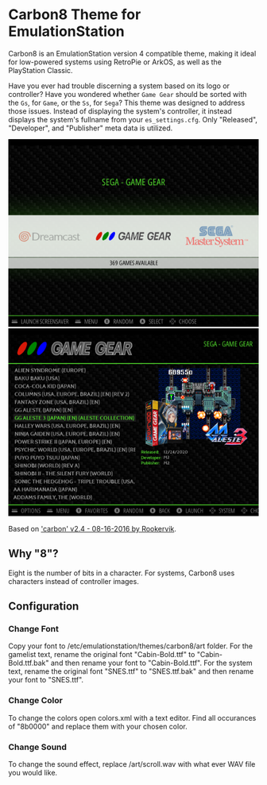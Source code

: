 # Carbon8 Theme for EmulationStation

Carbon8 is an EmulationStation version 4 compatible theme, making it ideal for low-powered systems using RetroPie or ArkOS, as well as the PlayStation Classic.

Have you ever had trouble discerning a system based on its logo or controller? Have you wondered whether `Game Gear` should be sorted with the `Gs`, for `Game`, or the `Ss`, for `Sega`? This theme was designed to address those issues. Instead of displaying the system's controller, it instead displays the system's fullname from your `es_settings.cfg`. Only "Released", "Developer", and "Publisher" meta data is utilized.

![System Select](README/System%20Select.png) ![Detailed Game List](README/Detailed%20Game%20List.png)

Based on ['carbon' v2.4 - 08-16-2016 by Rookervik](https://github.com/RetroPie/es-theme-carbon).

## Why "8"?

Eight is the number of bits in a character. For systems, Carbon8 uses characters instead of controller images.

## Configuration

### Change Font

Copy your font to /etc/emulationstation/themes/carbon8/art folder. For the gamelist text, rename the original font "Cabin-Bold.ttf" to "Cabin-Bold.ttf.bak" and then rename your font to "Cabin-Bold.ttf". For the system text, rename the original font "SNES.ttf" to "SNES.ttf.bak" and then rename your font to "SNES.ttf".

### Change Color

To change the colors open colors.xml with a text editor. Find all occurances of "8b0000" and replace them with your chosen color.

### Change Sound

To change the sound effect, replace /art/scroll.wav with what ever WAV file you would like.
